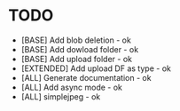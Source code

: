 # TODO

- [BASE] Add blob deletion - ok
- [BASE] Add dowload folder - ok
- [BASE] Add upload folder - ok
- [EXTENDED] Add upload DF as type - ok
- [ALL] Generate documentation - ok 
- [ALL] Add async mode - ok
- [ALL] simplejpeg - ok

